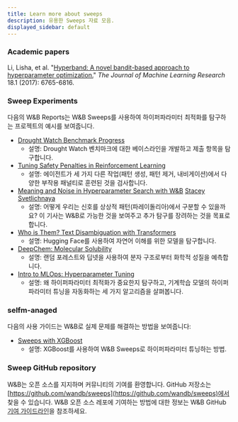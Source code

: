 ```yaml
---
title: Learn more about sweeps
description: 유용한 Sweeps 자료 모음.
displayed_sidebar: default
---
```


### Academic papers

Li, Lisha, et al. "[Hyperband: A novel bandit-based approach to hyperparameter optimization.](https://arxiv.org/pdf/1603.06560.pdf)" _The   Journal of Machine Learning Research_ 18.1 (2017): 6765-6816.

### Sweep Experiments

다음의 W&B Reports는 W&B Sweeps를 사용하여 하이퍼파라미터 최적화를 탐구하는 프로젝트의 예시를 보여줍니다.

* [Drought Watch Benchmark Progress](https://wandb.ai/stacey/droughtwatch/reports/Drought-Watch-Benchmark-Progress--Vmlldzo3ODQ3OQ)
  * 설명: Drought Watch 벤치마크에 대한 베이스라인을 개발하고 제출 항목을 탐구합니다.
* [Tuning Safety Penalties in Reinforcement Learning](https://wandb.ai/safelife/benchmark-sweeps/reports/Tuning-Safety-Penalties-in-Reinforcement-Learning---VmlldzoyNjQyODM)
  * 설명: 에이전트가 세 가지 다른 작업(패턴 생성, 패턴 제거, 내비게이션)에서 다양한 부작용 패널티로 훈련된 것을 검사합니다.
* [Meaning and Noise in Hyperparameter Search with W&B](https://wandb.ai/stacey/pytorch_intro/reports/Meaning-and-Noise-in-Hyperparameter-Search--Vmlldzo0Mzk5MQ) [Stacey Svetlichnaya](https://wandb.ai/stacey)
  * 설명: 어떻게 우리는 신호를 상상적 패턴(파레이돌리아)에서 구분할 수 있을까요? 이 기사는 W&B로 가능한 것을 보여주고 추가 탐구를 장려하는 것을 목표로 합니다.
* [Who is Them? Text Disambiguation with Transformers](https://wandb.ai/stacey/winograd/reports/Who-is-Them-Text-Disambiguation-with-Transformers--VmlldzoxMDU1NTc)
  * 설명: Hugging Face를 사용하여 자연어 이해를 위한 모델을 탐구합니다.
* [DeepChem: Molecular Solubility](https://wandb.ai/stacey/deepchem_molsol/reports/DeepChem-Molecular-Solubility--VmlldzoxMjQxMjM)
  * 설명: 랜덤 포레스트와 딥넷을 사용하여 분자 구조로부터 화학적 성질을 예측합니다.
* [Intro to MLOps: Hyperparameter Tuning](https://wandb.ai/iamleonie/Intro-to-MLOps/reports/Intro-to-MLOps-Hyperparameter-Tuning--VmlldzozMTg2OTk3)
  * 설명: 왜 하이퍼파라미터 최적화가 중요한지 탐구하고, 기계학습 모델의 하이퍼파라미터 튜닝을 자동화하는 세 가지 알고리즘을 살펴봅니다.

### selfm-anaged

다음의 사용 가이드는 W&B로 실제 문제를 해결하는 방법을 보여줍니다:

* [Sweeps with XGBoost ](https://github.com/wandb/examples/blob/master/examples/wandb-sweeps/sweeps-xgboost/xgboost_tune.py)
  * 설명: XGBoost를 사용하여 W&B Sweeps로 하이퍼파라미터 튜닝하는 방법.

### Sweep GitHub repository

W&B는 오픈 소스를 지지하며 커뮤니티의 기여를 환영합니다. GitHub 저장소는 [https://github.com/wandb/sweeps](https://github.com/wandb/sweeps)에서 찾을 수 있습니다. W&B 오픈 소스 레포에 기여하는 방법에 대한 정보는 W&B GitHub [기여 가이드라인](https://github.com/wandb/wandb/blob/master/CONTRIBUTING.md)을 참조하세요.